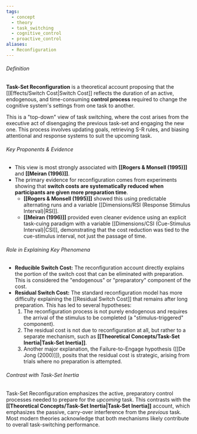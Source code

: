 ```yaml
---
tags:
  - concept
  - theory
  - task_switching
  - cognitive_control
  - proactive_control
aliases:
  - Reconfiguration
---
```

###### Definition
**Task-Set Reconfiguration** is a theoretical account proposing that the [[Effects/Switch Cost|Switch Cost]] reflects the duration of an active, endogenous, and time-consuming **control process** required to change the cognitive system's settings from one task to another.

This is a "top-down" view of task switching, where the cost arises from the executive act of disengaging the previous task-set and engaging the new one. This process involves updating goals, retrieving S-R rules, and biasing attentional and response systems to suit the upcoming task.

###### Key Proponents & Evidence
*   This view is most strongly associated with **[[Rogers & Monsell (1995)]]** and **[[Meiran (1996)]]**.
*   The primary evidence for reconfiguration comes from experiments showing that **switch costs are systematically reduced when participants are given more preparation time**.
    *   **[[Rogers & Monsell (1995)]]** showed this using predictable alternating runs and a variable [[Dimensions/RSI (Response Stimulus Interval)|RSI]].
    *   **[[Meiran (1996)]]** provided even cleaner evidence using an explicit task-cuing paradigm with a variable [[Dimensions/CSI (Cue-Stimulus Interval)|CSI]], demonstrating that the cost reduction was tied to the cue-stimulus interval, not just the passage of time.

###### Role in Explaining Key Phenomena
*   **Reducible Switch Cost:** The reconfiguration account directly explains the portion of the switch cost that can be eliminated with preparation. This is considered the "endogenous" or "preparatory" component of the cost.
*   **Residual Switch Cost:** The standard reconfiguration model has more difficulty explaining the [[Residual Switch Cost]] that remains after long preparation. This has led to several hypotheses:
    1.  The reconfiguration process is not purely endogenous and requires the arrival of the stimulus to be completed (a "stimulus-triggered" component).
    2.  The residual cost is not due to reconfiguration at all, but rather to a separate mechanism, such as **[[Theoretical Concepts/Task-Set Inertia|Task-Set Inertia]]**.
    3.  Another major explanation, the Failure-to-Engage hypothesis ([[De Jong (2000)]]), posits that the residual cost is strategic, arising from trials where no preparation is attempted.

###### Contrast with Task-Set Inertia
Task-Set Reconfiguration emphasizes the active, preparatory control processes needed to prepare for the *upcoming* task. This contrasts with the **[[Theoretical Concepts/Task-Set Inertia|Task-Set Inertia]]** account, which emphasizes the passive, carry-over interference from the *previous* task. Most modern theories acknowledge that both mechanisms likely contribute to overall task-switching performance.